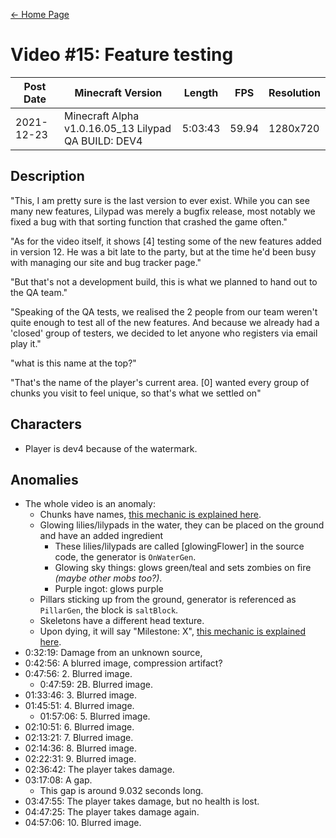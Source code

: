 [← Home Page](../README.md)

# Video #15: Feature testing
| Post Date  | Minecraft Version                                    | Length  | FPS    | Resolution |
| ---------  | ---------------------------------------------------- | ------- | -----  | ---------- |
| 2021-12-23 | Minecraft Alpha v1.0.16.05_13 Lilypad QA BUILD: DEV4 | 5:03:43 | 59.94  | 1280x720   |

## Description
"This, I am pretty sure is the last version to ever exist. While you can see many new features, Lilypad was merely a bugfix release, most notably we fixed a bug with that sorting function that crashed the game often."

"As for the video itself, it shows [4] testing some of the new features added in version 12. He was a bit late to the party, but at the time he'd been busy with managing our site and bug tracker page."

"But that's not a development build, this is what we planned to hand out to the QA team."

"Speaking of the QA tests, we realised the 2 people from our team weren't quite enough to test all of the new features. And because we already had a 'closed' group of testers, we decided to let anyone who registers via email play it."


"what is this name at the top?"

"That's the name of the player's current area. [0] wanted every group of chunks you visit to feel unique, so that's what we settled on"

## Characters
* Player is dev4 because of the watermark.

## Anomalies
* The whole video is an anomaly:
  * Chunks have names, [this mechanic is explained here](../mechanics/chunk-names.md).
  * Glowing lilies/lilypads in the water, they can be placed on the ground and have an added ingredient
    * These lilies/lilypads are called [glowingFlower] in the source code, the generator is `OnWaterGen`.
    * Glowing sky things: glows green/teal and sets zombies on fire *(maybe other mobs too?)*.
    * Purple ingot: glows purple
  * Pillars sticking up from the ground, generator is referenced as `PillarGen`, the block is `saltBlock`.
  * Skeletons have a different head texture.
  * Upon dying, it will say "Milestone: X", [this mechanic is explained here](../mechanics/milestone.md).
* 0:32:19: Damage from an unknown source,
* 0:42:56: A blurred image, compression artifact?
* 0:47:56: 2. Blurred image.
  * 0:47:59: 2B. Blurred image.
* 01:33:46: 3. Blurred image.
* 01:45:51: 4. Blurred image.
  * 01:57:06: 5. Blurred image.
* 02:10:51: 6. Blurred image.
* 02:13:21: 7. Blurred image.
* 02:14:36: 8. Blurred image.
* 02:22:31: 9. Blurred image.
* 02:36:42: The player takes damage.
* 03:17:08: A gap.
  * This gap is around 9.032 seconds long.
* 03:47:55: The player takes damage, but no health is lost.
* 04:47:25: The player takes damage again.
* 04:57:06: 10. Blurred image.